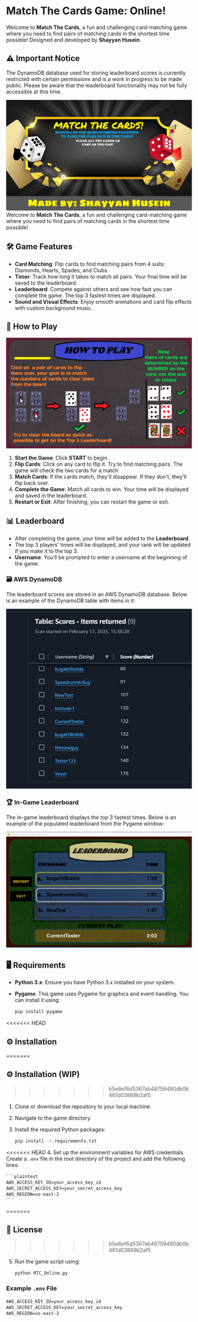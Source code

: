 # Match The Cards Game: Online!

Welcome to **Match The Cards**, a fun and challenging card-matching game where you need to find pairs of matching cards in the shortest time possible! Designed and developed by **Shayyan Husein**.

## ⚠️ Important Notice

The DynamoDB database used for storing leaderboard scores is currently restricted with certain permissions and is a work in progress to be made public. Please be aware that the leaderboard functionality may not be fully accessible at this time.

![Menu Background](img/menubg.png)
Welcome to **Match The Cards**, a fun and challenging card-matching game where you need to find pairs of matching cards in the shortest time possible! 

## 🛠️ Game Features

- **Card Matching**: Flip cards to find matching pairs from 4 suits: Diamonds, Hearts, Spades, and Clubs.
- **Timer**: Track how long it takes to match all pairs. Your final time will be saved to the leaderboard.
- **Leaderboard**: Compete against others and see how fast you can complete the game. The top 3 fastest times are displayed.
- **Sound and Visual Effects**: Enjoy smooth animations and card flip effects with custom background music.

## 🚀 How to Play
![Picture of How to Play](img/howto.png)
1. **Start the Game**: Click **START** to begin.
2. **Flip Cards**: Click on any card to flip it. Try to find matching pairs. The game will check the two cards for a match.
3. **Match Cards**: If the cards match, they'll disappear. If they don't, they’ll flip back over.
4. **Complete the Game**: Match all cards to win. Your time will be displayed and saved in the leaderboard.
5. **Restart or Exit**: After finishing, you can restart the game or exit.


## 📊 Leaderboard
- After completing the game, your time will be added to the **Leaderboard**.
- The top 3 players' times will be displayed, and your rank will be updated if you make it to the top 3.
- **Username**: You’ll be prompted to enter a username at the beginning of the game.

### 🗃 AWS DynamoDB

The leaderboard scores are stored in an AWS DynamoDB database. Below is an example of the DynamoDB table with items in it:

![AWS DynamoDB Table](img/aws_full.jpg)

### 🏆 In-Game Leaderboard

The in-game leaderboard displays the top 3 fastest times. Below is an example of the populated leaderboard from the Pygame window:

![In-Game Leaderboard](img/leaderboard-full.jpg)

## 🖥️ Requirements

- **Python 3.x**: Ensure you have Python 3.x installed on your system.
- **Pygame**: This game uses Pygame for graphics and event handling. You can install it using:

    ```bash
    pip install pygame
    ```

<<<<<<< HEAD
## ⚙️ Installation
=======
## ⚙️ Installation (WIP)
>>>>>>> b5e8ef6d5367ab48759490db0b461d03869b2af5

1. Clone or download the repository to your local machine.
2. Navigate to the game directory.
3. Install the required Python packages:

    ```bash
    pip install -r requirements.txt
    ```

<<<<<<< HEAD
4. Set up the environment variables for AWS credentials. Create a `.env` file in the root directory of the project and add the following lines:

    ```plaintext
    AWS_ACCESS_KEY_ID=your_access_key_id
    AWS_SECRET_ACCESS_KEY=your_secret_access_key
    AWS_REGION=us-east-2
    ```
=======
## 📜 License
>>>>>>> b5e8ef6d5367ab48759490db0b461d03869b2af5

5. Run the game script using:

    ```bash
    python MTC_Online.py
    ```

### Example `.env` File

```plaintext
AWS_ACCESS_KEY_ID=your_access_key_id
AWS_SECRET_ACCESS_KEY=your_secret_access_key
AWS_REGION=us-east-2
```
